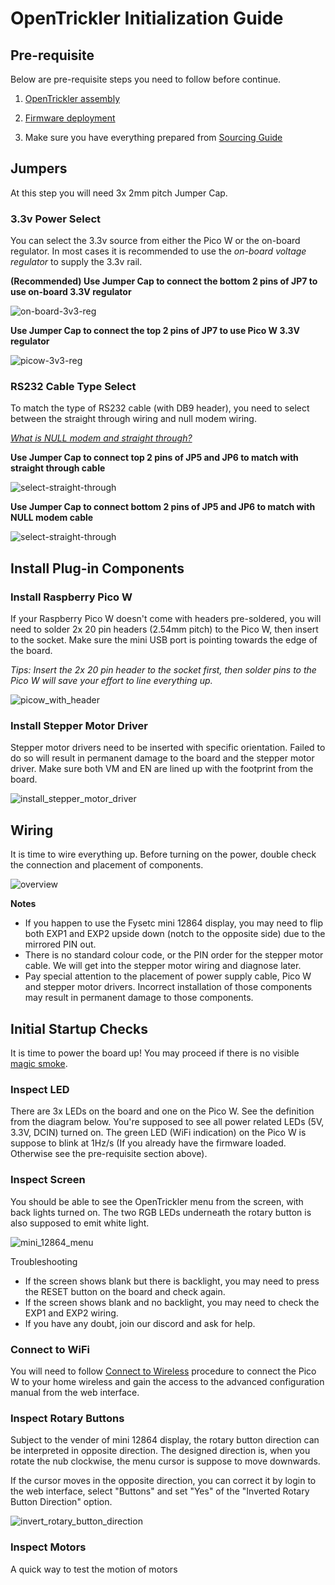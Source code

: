 # OpenTrickler Initialization Guide

## Pre-requisite

Below are pre-requisite steps you need to follow before continue.

1. [OpenTrickler assembly](assembly.md)

2. [Firmware deployment](https://github.com/eamars/OpenTrickler-RP2040-Controller/blob/main/manuals/firmware_update_via_usb.md)

3. Make sure you have everything prepared from [Sourcing Guide](sourcing_guide.md)

## Jumpers

At this step you will need 3x 2mm pitch Jumper Cap. 

### 3.3v Power Select

You can select the 3.3v source from either the Pico W or the on-board regulator.  In most cases it is recommended to use the *on-board voltage regulator* to supply the 3.3v rail. 

**(Recommended) Use Jumper Cap to connect the bottom 2 pins of JP7 to use on-board 3.3V regulator**

![on-board-3v3-reg](Resources/jumper_cap_3.3v_reg.drawio.png)

**Use Jumper Cap to connect the top 2 pins of JP7 to use Pico W 3.3V regulator**

![picow-3v3-reg](Resources/jumper_cap_picow.drawio.png)

### RS232 Cable Type Select

To match the type of RS232 cable (with DB9 header), you need to select between the straight through wiring and null modem wiring. 

[*What is NULL modem and straight through?*](https://www.decisivetactics.com/support/view?article=crossover-or-null-modem-vs-straight-through-serial-cable)

**Use Jumper Cap to connect top 2 pins of JP5 and JP6 to match with straight through cable**

![select-straight-through](Resources/select_straight_through.drawio.png)

**Use Jumper Cap to connect bottom 2 pins of JP5 and JP6 to match with NULL modem cable**

![select-straight-through](Resources/select_null_modem.drawio.png)

## Install Plug-in Components

### Install Raspberry Pico W

If your Raspberry Pico W doesn't come with headers pre-soldered, you will need to solder 2x 20 pin headers (2.54mm pitch) to the Pico W, then insert to the socket. Make sure the mini USB port is pointing towards the edge of the board. 

*Tips: Insert the 2x 20 pin header to the socket first, then solder pins to the Pico W will save your effort to line everything up.*

![picow_with_header](Resources/picow_with_header.jpg)

### Install Stepper Motor Driver

Stepper motor drivers need to be inserted with specific orientation. Failed to do so will result in permanent damage to the board and the stepper motor driver. Make sure both VM and EN are lined up with the footprint from the board. 

![install_stepper_motor_driver](Resources/install_stepper_motor_driver.drawio.png)

## Wiring

It is time to wire everything up. Before turning on the power, double check the connection and placement of components. 

![overview](Resources/opentrickler_electronics_wiring_overview.drawio.png)

**Notes**

- If you happen to use the Fysetc mini 12864 display, you may need to flip both EXP1 and EXP2 upside down (notch to the opposite side) due to the mirrored PIN out.
- There is no standard colour code, or the PIN order for the stepper motor cable. We will get into the stepper motor wiring and diagnose later.
- Pay special attention to the placement of power supply cable, Pico W and stepper motor drivers. Incorrect installation of those components may result in permanent damage to those components.

## Initial Startup Checks

It is time to power the board up! You may proceed if there is no visible [magic smoke](https://en.wikipedia.org/wiki/Magic_smoke).

### Inspect LED

There are 3x LEDs on the board and one on the Pico W. See the definition from the diagram below. You're supposed to see all power related LEDs (5V, 3.3V, DCIN) turned on. The green LED (WiFi indication) on the Pico W is suppose to blink at 1Hz/s (If you already have the firmware loaded. Otherwise see the pre-requisite section above). 

### Inspect Screen

You should be able to see the OpenTrickler menu from the screen, with back lights turned on. The two RGB LEDs underneath the rotary button is also supposed to emit white light. 

![mini_12864_menu](Resources/mini_12864_menu.png)

Troubleshooting

* If the screen shows blank but there is backlight, you may need to press the RESET button on the board and check again. 
* If the screen shows blank and no backlight, you may need to check the EXP1 and EXP2 wiring. 
* If you have any doubt, join our discord and ask for help. 
  
### Connect to WiFi

You will need to follow [Connect to Wireless](https://github.com/eamars/OpenTrickler-RP2040-Controller/blob/main/manuals/connect_to_wireless.md) procedure to connect the Pico W to your home wireless and gain the access to the advanced configuration manual from the web interface. 

### Inspect Rotary Buttons

Subject to the vender of mini 12864 display, the rotary button direction can be interpreted in opposite direction. The designed direction is, when you rotate the nub clockwise, the menu cursor is suppose to move downwards. 

If the cursor moves in the opposite direction, you can correct it by login to the web interface, select "Buttons" and set "Yes" of the "Inverted Rotary Button Direction" option. 

![invert_rotary_button_direction](Resources/invert_rotary_button_direction.png)

### Inspect Motors

A quick way to test the motion of motors 